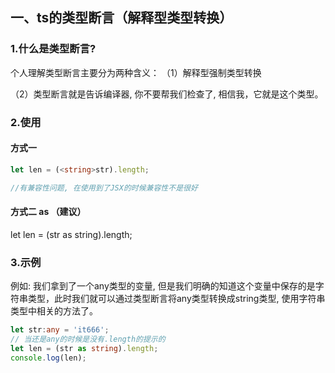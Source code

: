 ## 一、ts的类型断言（解释型类型转换）												


### 1.什么是类型断言?

个人理解类型断言主要分为两种含义：
（1）解释型强制类型转换

（2）类型断言就是告诉编译器, 你不要帮我们检查了, 相信我，它就是这个类型。

### 2.使用

#### 方式一

```typescript
let len = (<string>str).length;

//有兼容性问题, 在使用到了JSX的时候兼容性不是很好
```



#### 方式二 as （建议）

let len = (str as string).length;

### 3.示例

例如: 我们拿到了一个any类型的变量, 但是我们明确的知道这个变量中保存的是字符串类型，此时我们就可以通过类型断言将any类型转换成string类型, 使用字符串类型中相关的方法了。

```typescript
let str:any = 'it666';
// 当还是any的时候是没有.length的提示的
let len = (str as string).length;
console.log(len);
```

